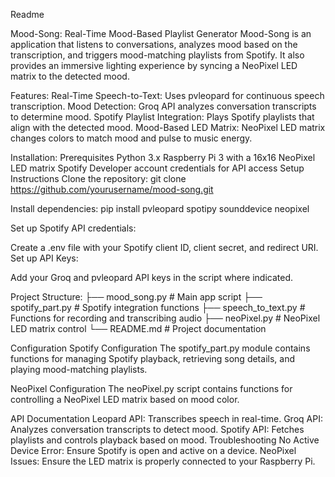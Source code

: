 Readme

Mood-Song: Real-Time Mood-Based Playlist Generator
Mood-Song is an application that listens to conversations, analyzes mood based on the transcription, and triggers mood-matching playlists from Spotify. It also provides an immersive lighting experience by syncing a NeoPixel LED matrix to the detected mood.

Features:
Real-Time Speech-to-Text: Uses pvleopard for continuous speech transcription.
Mood Detection: Groq API analyzes conversation transcripts to determine mood.
Spotify Playlist Integration: Plays Spotify playlists that align with the detected mood.
Mood-Based LED Matrix: NeoPixel LED matrix changes colors to match mood and pulse to music energy.

Installation:
Prerequisites
Python 3.x
Raspberry Pi 3 with a 16x16 NeoPixel LED matrix
Spotify Developer account credentials for API access
Setup Instructions
Clone the repository:
git clone https://github.com/yourusername/mood-song.git

Install dependencies:
pip install pvleopard spotipy sounddevice neopixel

Set up Spotify API credentials:

Create a .env file with your Spotify client ID, client secret, and redirect URI.
Set up API Keys:

Add your Groq and pvleopard API keys in the script where indicated.

Project Structure:
├── mood_song.py                # Main app script
├── spotify_part.py             # Spotify integration functions
├── speech_to_text.py           # Functions for recording and transcribing audio
├── neoPixel.py                 # NeoPixel LED matrix control
└── README.md                   # Project documentation

Configuration
Spotify Configuration
The spotify_part.py module contains functions for managing Spotify playback, retrieving song details, and playing mood-matching playlists.

NeoPixel Configuration
The neoPixel.py script contains functions for controlling a NeoPixel LED matrix based on mood color.

API Documentation
Leopard API: Transcribes speech in real-time.
Groq API: Analyzes conversation transcripts to detect mood.
Spotify API: Fetches playlists and controls playback based on mood.
Troubleshooting
No Active Device Error: Ensure Spotify is open and active on a device.
NeoPixel Issues: Ensure the LED matrix is properly connected to your Raspberry Pi.
